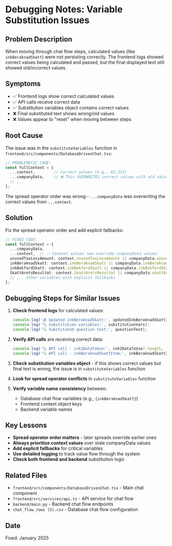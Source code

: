 # Debugging Notes: Variable Substitution Issues

## Problem Description
When moving through chat flow steps, calculated values (like `inkBeraknadSkatt`) were not persisting correctly. The frontend logs showed correct values being calculated and passed, but the final displayed text still showed old/incorrect values.

## Symptoms
- ✅ Frontend logs show correct calculated values
- ✅ API calls receive correct data
- ✅ Substitution variables object contains correct values
- ❌ Final substituted text shows wrong/old values
- ❌ Values appear to "reset" when moving between steps

## Root Cause
The issue was in the `substituteVariables` function in `frontend/src/components/DatabaseDrivenChat.tsx`:

```typescript
// PROBLEMATIC CODE:
const fullContext = {
  ...context,        // Correct values (e.g., 65,323)
  ...companyData,    // ❌ This OVERWRITES correct values with old values (e.g., 117,276)
  // ...
};
```

The spread operator order was wrong - `...companyData` was overwriting the correct values from `...context`.

## Solution
Fix the spread operator order and add explicit fallbacks:

```typescript
// FIXED CODE:
const fullContext = {
  ...companyData,
  ...context,  // ✅ Context values now override companyData values
  unusedTaxLossAmount: context.unusedTaxLossAmount || companyData.unusedTaxLossAmount || 0,
  inkBeraknadSkatt: context.inkBeraknadSkatt || companyData.inkBeraknadSkatt || 0,
  inkBokfordSkatt: context.inkBokfordSkatt || companyData.inkBokfordSkatt || 0,
  SkattAretsResultat: context.SkattAretsResultat || companyData.skattAretsResultat || 0,
  // ... other variables with explicit fallbacks
};
```

## Debugging Steps for Similar Issues

1. **Check frontend logs** for calculated values:
   ```javascript
   console.log('💰 Updated inkBeraknadSkatt:', updatedInkBeraknadSkatt);
   console.log('🔍 Substitution variables:', substitutionVars);
   console.log('🔍 Substituted question text:', questionText);
   ```

2. **Verify API calls** are receiving correct data:
   ```javascript
   console.log('🔍 API call - ink2DataToUse:', ink2DataToUse?.length, 'items');
   console.log('🔍 API call - inkBeraknadSkattItem:', inkBeraknadSkattItem);
   ```

3. **Check substitution variables object** - if this shows correct values but final text is wrong, the issue is in `substituteVariables` function

4. **Look for spread operator conflicts** in `substituteVariables` function

5. **Verify variable name consistency** between:
   - Database chat flow variables (e.g., `{inkBeraknadSkatt}`)
   - Frontend context object keys
   - Backend variable names

## Key Lessons
- **Spread operator order matters** - later spreads override earlier ones
- **Always prioritize context values** over stale companyData values
- **Add explicit fallbacks** for critical variables
- **Use detailed logging** to track value flow through the system
- **Check both frontend and backend** substitution logic

## Related Files
- `frontend/src/components/DatabaseDrivenChat.tsx` - Main chat component
- `frontend/src/services/api.ts` - API service for chat flow
- `backend/main.py` - Backend chat flow endpoints
- `chat_flow_rows (5).csv` - Database chat flow configuration

## Date
Fixed: January 2025















